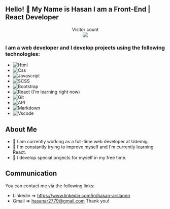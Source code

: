 ## Hello! 👋 My Name is Hasan I am a  Front-End | React Developer

<p align="center"> 
  Visitor count<br>
  <a href="https://github.com/Hasan-Arslan2779/github-profile-views-counter">
    <img src="https://komarev.com/ghpvc/?username=Hasan-Arslan2779&style=for-the-badge">
</a>
</p>

### I am a web developer and I develop projects using the following technologies:

* ![Html](https://img.shields.io/badge/HTML5-E34F26?style=flat&logo=html5&logoColor=white)
* ![Css](https://img.shields.io/badge/CSS3-1572B6?style=flat&logo=css3&logoColor=white)
* ![Javascript](https://img.shields.io/badge/JavaScript-323330?style=flat&logo=javascript&logoColor=F7DF1E)
* ![SCSS](https://img.shields.io/badge/SCSS-hotpink.svg?style=flat&logo=SCSS&logoColor=white)
* ![Bootstrap](https://img.shields.io/badge/Bootstrap-%23563D7C.svg?style=flat&logo=Bootstrap&logoColor=white)
* ![React](https://img.shields.io/badge/React-323330?style=flat&logo=react&logoColor=F7DF1E) (I'm learning right now)
* ![Git](https://img.shields.io/badge/GIT-E44C30?style=flat&logo=git&logoColor=white)
* ![API](https://img.shields.io/badge/API-E44C30?style=flat&logo=git&logoColor=white)
* ![Markdown](https://img.shields.io/badge/Markdown-000000?style=flat&logo=markdown&logoColor=white)
* ![Vscode](https://img.shields.io/badge/Visual_Studio_Code-0078D4?style=flat&logo=visual%20studio%20code&logoColor=white)
## About Me
* 💼 I am currently working as a full-time web developer at Udemig.
* 🌱 I'm constantly trying to improve myself and I'm currently learning React.
* 🔭 I develop special projects for myself in my free time.
## Communication
You can contact me via the following links:

* Linkedin => https://www.linkedin.com/in/hasan-arslannn
* Gmail => hasanar2779@gmail.com
Thank you!
